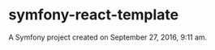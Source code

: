 symfony-react-template
======================

A Symfony project created on September 27, 2016, 9:11 am.
